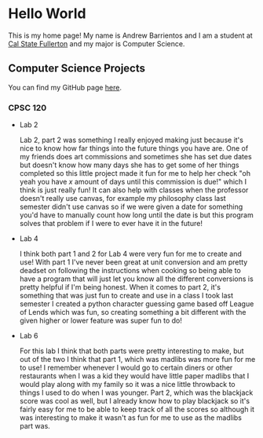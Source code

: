 # Hello World

This is my home page! My name is Andrew Barrientos and I am a student at [Cal State Fullerton](http://www.fullerton.edu/) and my major is Computer Science.

## Computer Science Projects

You can find my GitHub page [here](http://github.com/andrewbarrientos).

### CPSC 120

* Lab 2

    Lab 2, part 2 was something I really enjoyed making just because it's nice to know
    how far things into the future things you have are. One of my friends does art
    commissions and sometimes she has set due dates but doesn't know how many days she has
    to get some of her things completed so this little project made it fun for me to help
    her check "oh yeah you have *x* amount of days until this commission is due!" which I
    think is just really fun! It can also help with classes when the professor doesn't really
    use canvas, for example my philosophy class last semester didn't use canvas so if we were
    given a date for something you'd have to manually count how long until the date is but this
    program solves that problem if I were to ever have it in the future!

* Lab 4

    I think both part 1 and 2 for Lab 4 were very fun for me to create and use! With part 1
    I've never been great at unit conversion and am pretty deadset on following the instructions
    when cooking so being able to have a program that will just let you know all the different
    conversions is pretty helpful if I'm being honest. When it comes to part 2, it's something that
    was just fun to create and use in a class I took last semester I created a python character guessing
     game based off League of Lends which was fun, so creating something a bit different with the given
     higher or lower feature was super fun to do!

* Lab 6

    For this lab I think that both parts were pretty interesting to make, but out of the two I think
    that part 1, which was madlibs was more fun for me to use! I remember whenever I would go to certain
    diners or other restaurants when I was a kid they would have little paper madlibs that I would play
    along with my family so it was a nice little throwback to things I used to do when I was younger.
    Part 2, which was the blackjack score was cool as well, but I already know how to play blackjack
    so it's fairly easy for me to be able to keep track of all the scores so although it was interesting
    to make it wasn't as fun for me to use as the madlibs part was.